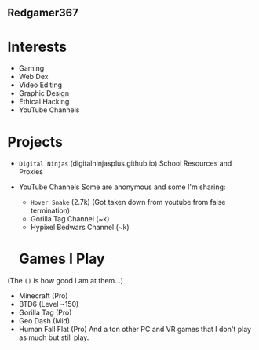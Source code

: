 ## Redgamer367

# Interests

- Gaming
- Web Dex
- Video Editing
- Graphic Design
- Ethical Hacking
- YouTube Channels

# Projects

- `Digital Ninjas` (digitalninjasplus.github.io)
  School Resources and Proxies

- YouTube Channels
  Some are anonymous and some I'm sharing:
  - `Hover Snake` (2.7k) (Got taken down from youtube from false termination)
  - Gorilla Tag Channel (~k)
  - Hypixel Bedwars Channel (~k)
 
  # Games I Play
(The `()` is how good I am at them...)
- Minecraft (Pro)
- BTD6 (Level ~150)
- Gorilla Tag (Pro)
- Geo Dash (Mid)
- Human Fall Flat (Pro)
And a ton other PC and VR games that I don't play as much but still play.

